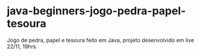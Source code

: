 # java-beginners-jogo-pedra-papel-tesoura
Jogo de pedra, papel e tesoura feito em Java, projeto desenvolvido em live 22/11, 19hrs.
